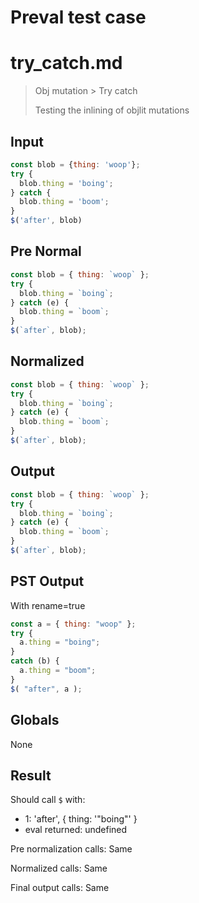 # Preval test case

# try_catch.md

> Obj mutation > Try catch
>
> Testing the inlining of objlit mutations

## Input

`````js filename=intro
const blob = {thing: 'woop'};
try {
  blob.thing = 'boing';
} catch {
  blob.thing = 'boom';
}
$('after', blob)
`````

## Pre Normal

`````js filename=intro
const blob = { thing: `woop` };
try {
  blob.thing = `boing`;
} catch (e) {
  blob.thing = `boom`;
}
$(`after`, blob);
`````

## Normalized

`````js filename=intro
const blob = { thing: `woop` };
try {
  blob.thing = `boing`;
} catch (e) {
  blob.thing = `boom`;
}
$(`after`, blob);
`````

## Output

`````js filename=intro
const blob = { thing: `woop` };
try {
  blob.thing = `boing`;
} catch (e) {
  blob.thing = `boom`;
}
$(`after`, blob);
`````

## PST Output

With rename=true

`````js filename=intro
const a = { thing: "woop" };
try {
  a.thing = "boing";
}
catch (b) {
  a.thing = "boom";
}
$( "after", a );
`````

## Globals

None

## Result

Should call `$` with:
 - 1: 'after', { thing: '"boing"' }
 - eval returned: undefined

Pre normalization calls: Same

Normalized calls: Same

Final output calls: Same
